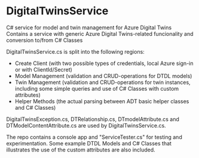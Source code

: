 # DigitalTwinsService
C# service for model and twin management for Azure Digital Twins
Contains a service with generic Azure Digital Twins-related funcionality and conversion to/from C# Classes

DigitalTwinsService.cs is split into the following regions:
* Create Client (with two possible types of credentials, local Azure sign-in or with ClientId/Secret)
* Model Management (validation and CRUD-operations for DTDL models)
* Twin Management (validation and CRUD-operations for twin instances, including some simple queries and use of C# Classes with custom attributes)
* Helper Methods (the actual parsing between ADT basic helper classes and C# Classes)

DigitalTwinsException.cs, DTRelationship.cs, DTmodelAttribute.cs and DTModelContentAttribute.cs are used by DigitalTwinsService.cs.

The repo contains a console app and "ServiceTester.cs" for testing and experimentation. Some example DTDL Models and C# Classes that illustrates the use of the custom attributes are also included.
